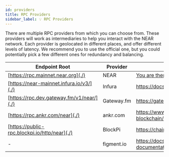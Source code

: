 ```yaml
---
id: providers
title: RPC Providers
sidebar_label: 💡 RPC Providers
---
```


There are multiple RPC providers from which you can choose from. These providers will work as intermediaries to help you interact with the NEAR network.
Each provider is geolocated in different places, and offer different levels of latency. We recommend you to use the official one, but you could potentially
pick a few different ones for redundancy and balancing.

| Endpoint Root                           | Provider   | Documentation                                                       |
| --------------------------------------- | ---------- | ------------------------------------------------------------------- |
| [https://rpc.mainnet.near.org](./)            | NEAR       | [You are there!](setup.md)                                          |
| [https://near-mainnet.infura.io/v3/](./)      | Infura     | https://docs.infura.io/infura/networks/near                         |
| [https://rpc.dev.gateway.fm/v1/near/](./)     | Gateway.fm | https://gateway.fm/                                                 |
| [https://rpc.ankr.com/near](./)               | ankr.com   | https://www.ankr.com/docs/build-blockchain/chains/v2/near/          |
| [https://public-rpc.blockpi.io/http/near](./) | BlockPi    | https://chains.blockpi.io/#/near                                    |
| -                                       | figment.io | https://docs.figment.io/network-documentation/near/rpc-and-rest-api |
